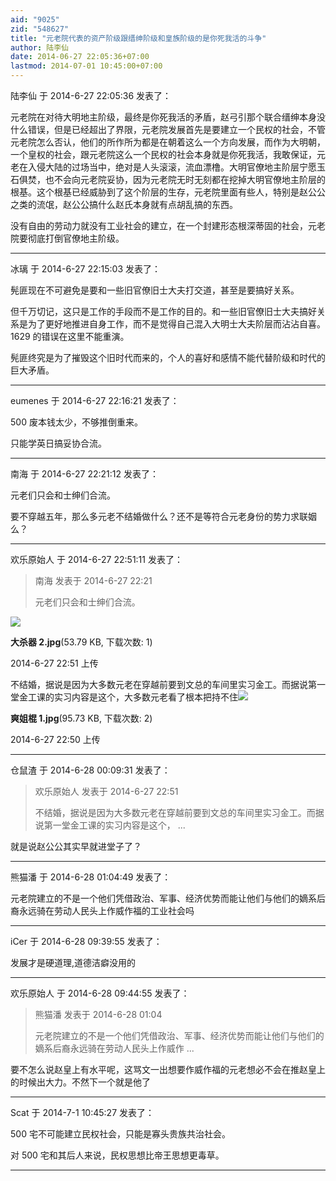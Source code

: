 ```yaml
---
aid: "9025"
zid: "548627"
title: "元老院代表的资产阶级跟缙绅阶级和皇族阶级的是你死我活的斗争"
author: 陆李仙
date: 2014-06-27 22:05:36+07:00
lastmod: 2014-07-01 10:45:00+07:00
---
```


陆李仙 于 2014-6-27 22:05:36 发表了：

元老院在对待大明地主阶级，最终是你死我活的矛盾，赵弓引那个联合缙绅本身没什么错误，但是已经超出了界限，元老院发展首先是要建立一个民权的社会，不管元老院怎么否认，他们的所作所为都是在朝着这么一个方向发展，而作为大明朝，一个皇权的社会，跟元老院这么一个民权的社会本身就是你死我活，我敢保证，元老在入侵大陆的过场当中，绝对是人头滚滚，流血漂橹。大明官僚地主阶层宁愿玉石俱焚，也不会向元老院妥协，因为元老院无时无刻都在挖掉大明官僚地主阶层的根基。这个根基已经威胁到了这个阶层的生存，元老院里面有些人，特别是赵公公之类的流氓，赵公公搞什么赵氏本身就有点胡乱搞的东西。

没有自由的劳动力就没有工业社会的建立，在一个封建形态根深蒂固的社会，元老院要彻底打倒官僚地主阶级。

---

冰璃 于 2014-6-27 22:15:03 发表了：

髡匪现在不可避免是要和一些旧官僚旧士大夫打交道，甚至是要搞好关系。

但千万切记，这只是工作的手段而不是工作的目的。和一些旧官僚旧士大夫搞好关系是为了更好地推进自身工作，而不是觉得自己混入大明士大夫阶层而沾沾自喜。1629 的错误在这里不能重演。

髡匪终究是为了摧毁这个旧时代而来的，个人的喜好和感情不能代替阶级和时代的巨大矛盾。

---

eumenes 于 2014-6-27 22:16:21 发表了：

500 废本钱太少，不够推倒重来。

只能学英日搞妥协合流。

---

南海 于 2014-6-27 22:21:12 发表了：

元老们只会和士绅们合流。

要不穿越五年，那么多元老不结婚做什么？还不是等符合元老身份的势力求联姻么？

---

欢乐原始人 于 2014-6-27 22:51:11 发表了：

> 南海 发表于 2014-6-27 22:21
>
> 元老们只会和士绅们合流。

![](/9025/225102emaoiakmajamakma.jpg)

**大杀器 2.jpg**(53.79 KB, 下载次数: 1)

2014-6-27 22:51 上传

不结婚，据说是因为大多数元老在穿越前要到文总的车间里实习金工。而据说第一堂金工课的实习内容是这个，大多数元老看了根本把持不住![](/9025/225052ddiyxnicnyq1cyzu.jpg)

**爽姐棍 1.jpg**(95.73 KB, 下载次数: 2)

2014-6-27 22:50 上传

---

仓鼠渣 于 2014-6-28 00:09:31 发表了：

> 欢乐原始人 发表于 2014-6-27 22:51
>
> 不结婚，据说是因为大多数元老在穿越前要到文总的车间里实习金工。而据说第一堂金工课的实习内容是这个， ...

就是说赵公公其实早就进堂子了？

---

熊猫潘 于 2014-6-28 01:04:49 发表了：

元老院建立的不是一个他们凭借政治、军事、经济优势而能让他们与他们的嫡系后裔永远骑在劳动人民头上作威作福的工业社会吗

---

iCer 于 2014-6-28 09:39:55 发表了：

发展才是硬道理,道德洁癖没用的

---

欢乐原始人 于 2014-6-28 09:44:55 发表了：

> 熊猫潘 发表于 2014-6-28 01:04
>
> 元老院建立的不是一个他们凭借政治、军事、经济优势而能让他们与他们的嫡系后裔永远骑在劳动人民头上作威作 ...

要不怎么说赵皇上有水平呢，这骂文一出想要作威作福的元老想必不会在推赵皇上的时候出大力。不然下一个就是他了

---

Scat 于 2014-7-1 10:45:27 发表了：

500 宅不可能建立民权社会，只能是寡头贵族共治社会。

对 500 宅和其后人来说，民权思想比帝王思想更毒草。

---
